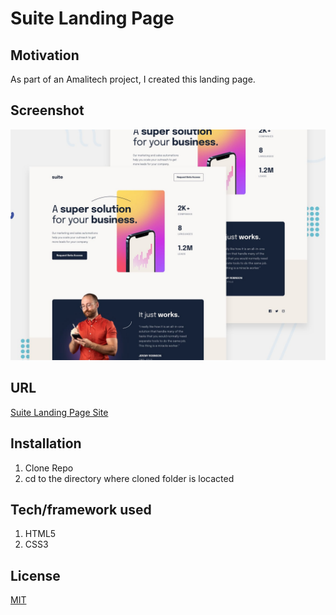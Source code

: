 # Suite Landing Page

## Motivation

As part of an Amalitech project, I created this landing page.

## Screenshot

![Suite Landing Page](assets/preview.jpg "Suite Landing Page")

## URL

[Suite Landing Page Site](https://zealous-lamport-a28455.netlify.app/)

## Installation

1. Clone Repo
2. cd to the directory where cloned folder is locacted

## Tech/framework used

1. HTML5
2. CSS3

## License

[MIT](https://choosealicense.com/licenses/mit/)
